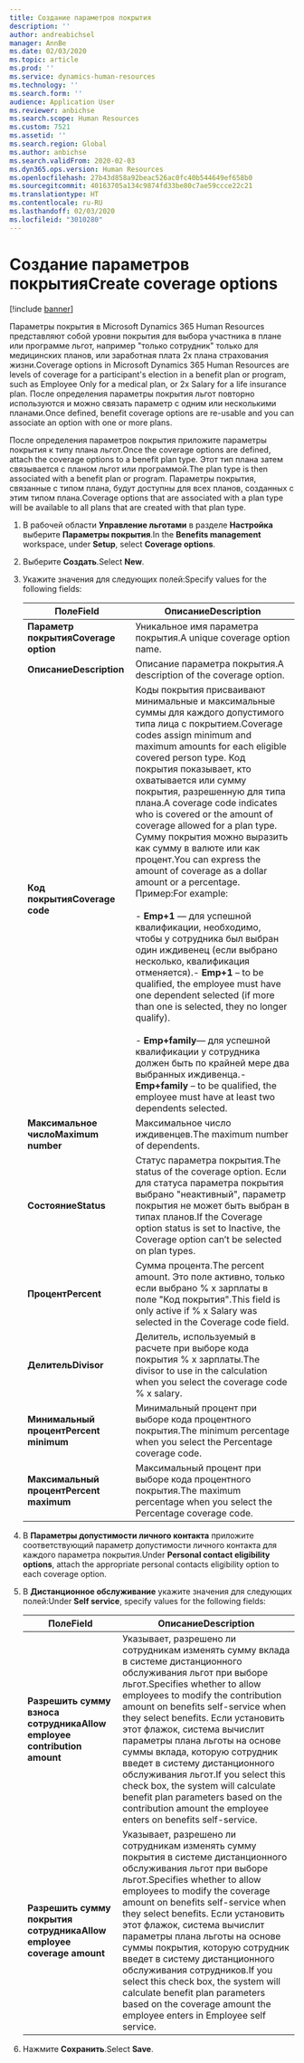 ```yaml
---
title: Создание параметров покрытия
description: ''
author: andreabichsel
manager: AnnBe
ms.date: 02/03/2020
ms.topic: article
ms.prod: ''
ms.service: dynamics-human-resources
ms.technology: ''
ms.search.form: ''
audience: Application User
ms.reviewer: anbichse
ms.search.scope: Human Resources
ms.custom: 7521
ms.assetid: ''
ms.search.region: Global
ms.author: anbichse
ms.search.validFrom: 2020-02-03
ms.dyn365.ops.version: Human Resources
ms.openlocfilehash: 27b43d858a92beac526ac0fc40b544649ef658b0
ms.sourcegitcommit: 40163705a134c9874fd33be80c7ae59ccce22c21
ms.translationtype: HT
ms.contentlocale: ru-RU
ms.lasthandoff: 02/03/2020
ms.locfileid: "3010280"
---
```

# <a name="create-coverage-options"></a><span data-ttu-id="264d0-102">Создание параметров покрытия</span><span class="sxs-lookup"><span data-stu-id="264d0-102">Create coverage options</span></span>

[!include [banner](includes/preview-feature.md)]

<span data-ttu-id="264d0-103">Параметры покрытия в Microsoft Dynamics 365 Human Resources представляют собой уровни покрытия для выбора участника в плане или программе льгот, например "только сотрудник" только для медицинских планов, или заработная плата 2x плана страхования жизни.</span><span class="sxs-lookup"><span data-stu-id="264d0-103">Coverage options in Microsoft Dynamics 365 Human Resources are levels of coverage for a participant's election in a benefit plan or program, such as Employee Only for a medical plan, or 2x Salary for a life insurance plan.</span></span> <span data-ttu-id="264d0-104">После определения параметры покрытия льгот повторно используются и можно связать параметр с одним или несколькими планами.</span><span class="sxs-lookup"><span data-stu-id="264d0-104">Once defined, benefit coverage options are re-usable and you can associate an option with one or more plans.</span></span>

<span data-ttu-id="264d0-105">После определения параметров покрытия приложите параметры покрытия к типу плана льгот.</span><span class="sxs-lookup"><span data-stu-id="264d0-105">Once the coverage options are defined, attach the coverage options to a benefit plan type.</span></span> <span data-ttu-id="264d0-106">Этот тип плана затем связывается с планом льгот или программой.</span><span class="sxs-lookup"><span data-stu-id="264d0-106">The plan type is then associated with a benefit plan or program.</span></span> <span data-ttu-id="264d0-107">Параметры покрытия, связанные с типом плана, будут доступны для всех планов, созданных с этим типом плана.</span><span class="sxs-lookup"><span data-stu-id="264d0-107">Coverage options that are associated with a plan type will be available to all plans that are created with that plan type.</span></span> 

1. <span data-ttu-id="264d0-108">В рабочей области **Управление льготами** в разделе **Настройка** выберите **Параметры покрытия**.</span><span class="sxs-lookup"><span data-stu-id="264d0-108">In the **Benefits management** workspace, under **Setup**, select **Coverage options**.</span></span>

2. <span data-ttu-id="264d0-109">Выберите **Создать**.</span><span class="sxs-lookup"><span data-stu-id="264d0-109">Select **New**.</span></span>

3. <span data-ttu-id="264d0-110">Укажите значения для следующих полей:</span><span class="sxs-lookup"><span data-stu-id="264d0-110">Specify values for the following fields:</span></span>

   | <span data-ttu-id="264d0-111">Поле</span><span class="sxs-lookup"><span data-stu-id="264d0-111">Field</span></span> | <span data-ttu-id="264d0-112">Описание</span><span class="sxs-lookup"><span data-stu-id="264d0-112">Description</span></span> |
   | --- | --- |
   | <span data-ttu-id="264d0-113">**Параметр покрытия**</span><span class="sxs-lookup"><span data-stu-id="264d0-113">**Coverage option**</span></span> | <span data-ttu-id="264d0-114">Уникальное имя параметра покрытия.</span><span class="sxs-lookup"><span data-stu-id="264d0-114">A unique coverage option name.</span></span> |
   | <span data-ttu-id="264d0-115">**Описание**</span><span class="sxs-lookup"><span data-stu-id="264d0-115">**Description**</span></span> | <span data-ttu-id="264d0-116">Описание параметра покрытия.</span><span class="sxs-lookup"><span data-stu-id="264d0-116">A description of the coverage option.</span></span> |
   | <span data-ttu-id="264d0-117">**Код покрытия**</span><span class="sxs-lookup"><span data-stu-id="264d0-117">**Coverage code**</span></span> | <span data-ttu-id="264d0-118">Коды покрытия присваивают минимальные и максимальные суммы для каждого допустимого типа лица с покрытием.</span><span class="sxs-lookup"><span data-stu-id="264d0-118">Coverage codes assign minimum and maximum amounts for each eligible covered person type.</span></span> <span data-ttu-id="264d0-119">Код покрытия показывает, кто охватывается или сумму покрытия, разрешенную для типа плана.</span><span class="sxs-lookup"><span data-stu-id="264d0-119">A coverage code indicates who is covered or the amount of coverage allowed for a plan type.</span></span> <span data-ttu-id="264d0-120">Сумму покрытия можно выразить как сумму в валюте или как процент.</span><span class="sxs-lookup"><span data-stu-id="264d0-120">You can express the amount of coverage as a dollar amount or a percentage.</span></span> <span data-ttu-id="264d0-121">Пример:</span><span class="sxs-lookup"><span data-stu-id="264d0-121">For example:</span></span></br></br><span data-ttu-id="264d0-122">- **Emp+1** — для успешной квалификации, необходимо, чтобы у сотрудника был выбран один иждивенец (если выбрано несколько, квалификация отменяется).</span><span class="sxs-lookup"><span data-stu-id="264d0-122">- **Emp+1** – to be qualified, the employee must have one dependent selected (if more than one is selected, they no longer qualify).</span></span></br></br><span data-ttu-id="264d0-123">- **Emp+family**— для успешной квалификации у сотрудника должен быть по крайней мере два выбранных иждивенца.</span><span class="sxs-lookup"><span data-stu-id="264d0-123">- **Emp+family** – to be qualified, the employee must have at least two dependents selected.</span></span> |
   | <span data-ttu-id="264d0-124">**Максимальное число**</span><span class="sxs-lookup"><span data-stu-id="264d0-124">**Maximum number**</span></span> | <span data-ttu-id="264d0-125">Максимальное число иждивенцев.</span><span class="sxs-lookup"><span data-stu-id="264d0-125">The maximum number of dependents.</span></span> |
   | <span data-ttu-id="264d0-126">**Состояние**</span><span class="sxs-lookup"><span data-stu-id="264d0-126">**Status**</span></span> | <span data-ttu-id="264d0-127">Статус параметра покрытия.</span><span class="sxs-lookup"><span data-stu-id="264d0-127">The status of the coverage option.</span></span> <span data-ttu-id="264d0-128">Если для статуса параметра покрытия выбрано "неактивный", параметр покрытия не может быть выбран в типах планов.</span><span class="sxs-lookup"><span data-stu-id="264d0-128">If the Coverage option status is set to Inactive, the Coverage option can’t be selected on plan types.</span></span> |
   | <span data-ttu-id="264d0-129">**Процент**</span><span class="sxs-lookup"><span data-stu-id="264d0-129">**Percent**</span></span> | <span data-ttu-id="264d0-130">Сумма процента.</span><span class="sxs-lookup"><span data-stu-id="264d0-130">The percent amount.</span></span> <span data-ttu-id="264d0-131">Это поле активно, только если выбрано % x зарплаты в поле "Код покрытия".</span><span class="sxs-lookup"><span data-stu-id="264d0-131">This field is only active if % x Salary was selected in the Coverage code field.</span></span> |
   | <span data-ttu-id="264d0-132">**Делитель**</span><span class="sxs-lookup"><span data-stu-id="264d0-132">**Divisor**</span></span> | <span data-ttu-id="264d0-133">Делитель, используемый в расчете при выборе кода покрытия % x зарплаты.</span><span class="sxs-lookup"><span data-stu-id="264d0-133">The divisor to use in the calculation when you select the coverage code % x salary.</span></span> |
   | <span data-ttu-id="264d0-134">**Минимальный процент**</span><span class="sxs-lookup"><span data-stu-id="264d0-134">**Percent minimum**</span></span> | <span data-ttu-id="264d0-135">Минимальный процент при выборе кода процентного покрытия.</span><span class="sxs-lookup"><span data-stu-id="264d0-135">The minimum percentage when you select the Percentage coverage code.</span></span> |
   | <span data-ttu-id="264d0-136">**Максимальный процент**</span><span class="sxs-lookup"><span data-stu-id="264d0-136">**Percent maximum**</span></span> | <span data-ttu-id="264d0-137">Максимальный процент при выборе кода процентного покрытия.</span><span class="sxs-lookup"><span data-stu-id="264d0-137">The maximum percentage when you select the Percentage coverage code.</span></span> |

4. <span data-ttu-id="264d0-138">В **Параметры допустимости личного контакта** приложите соответствующий параметр допустимости личного контакта для каждого параметра покрытия.</span><span class="sxs-lookup"><span data-stu-id="264d0-138">Under **Personal contact eligibility options**, attach the appropriate personal contacts eligibility option to each coverage option.</span></span>

5. <span data-ttu-id="264d0-139">В **Дистанционное обслуживание** укажите значения для следующих полей:</span><span class="sxs-lookup"><span data-stu-id="264d0-139">Under **Self service**, specify values for the following fields:</span></span>

   | <span data-ttu-id="264d0-140">Поле</span><span class="sxs-lookup"><span data-stu-id="264d0-140">Field</span></span> | <span data-ttu-id="264d0-141">Описание</span><span class="sxs-lookup"><span data-stu-id="264d0-141">Description</span></span> |
   | --- | --- |
   | <span data-ttu-id="264d0-142">**Разрешить сумму взноса сотрудника**</span><span class="sxs-lookup"><span data-stu-id="264d0-142">**Allow employee contribution amount**</span></span> | <span data-ttu-id="264d0-143">Указывает, разрешено ли сотрудникам изменять сумму вклада в системе дистанционного обслуживания льгот при выборе льгот.</span><span class="sxs-lookup"><span data-stu-id="264d0-143">Specifies whether to allow employees to modify the contribution amount on benefits self-service when they select benefits.</span></span> <span data-ttu-id="264d0-144">Если установить этот флажок, система вычислит параметры плана льготы на основе суммы вклада, которую сотрудник введет в систему дистанционного обслуживания льгот.</span><span class="sxs-lookup"><span data-stu-id="264d0-144">If you select this check box, the system will calculate benefit plan parameters based on the contribution amount the employee enters on benefits self-service.</span></span> |
   | <span data-ttu-id="264d0-145">**Разрешить сумму покрытия сотрудника**</span><span class="sxs-lookup"><span data-stu-id="264d0-145">**Allow employee coverage amount**</span></span> | <span data-ttu-id="264d0-146">Указывает, разрешено ли сотрудникам изменять сумму покрытия в системе дистанционного обслуживания льгот при выборе льгот.</span><span class="sxs-lookup"><span data-stu-id="264d0-146">Specifies whether to allow employees to modify the coverage amount on benefits self-service when they select benefits.</span></span> <span data-ttu-id="264d0-147">Если установить этот флажок, система вычислит параметры плана льготы на основе суммы покрытия, которую сотрудник введет в систему дистанционного обслуживания сотрудников.</span><span class="sxs-lookup"><span data-stu-id="264d0-147">If you select this check box, the system will calculate benefit plan parameters based on the coverage amount the employee enters in Employee self service.</span></span> |

6. <span data-ttu-id="264d0-148">Нажмите **Сохранить**.</span><span class="sxs-lookup"><span data-stu-id="264d0-148">Select **Save**.</span></span> 
